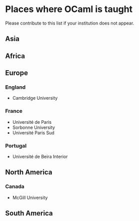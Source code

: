 # Places where OCaml is taught

Please contribute to this list if your institution does not appear.

## Asia

## Africa

## Europe

### England
- Cambridge University

### France
- Université de Paris
- Sorbonne University
- Université Paris Sud

### Portugal
- Université de Beira Interior

## North America

### Canada
- McGill University

## South America
